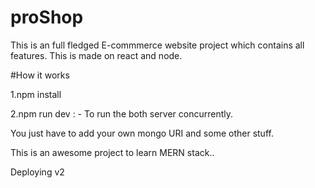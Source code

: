 # proShop

This is an full fledged E-commmerce website project which contains all features.
This is made on react and node.

#How it works

1.npm install

2.npm run dev : -
To run the both server concurrently.

You just have to add your own mongo URI and some other stuff.

This is an awesome project to learn MERN stack..

Deploying v2
